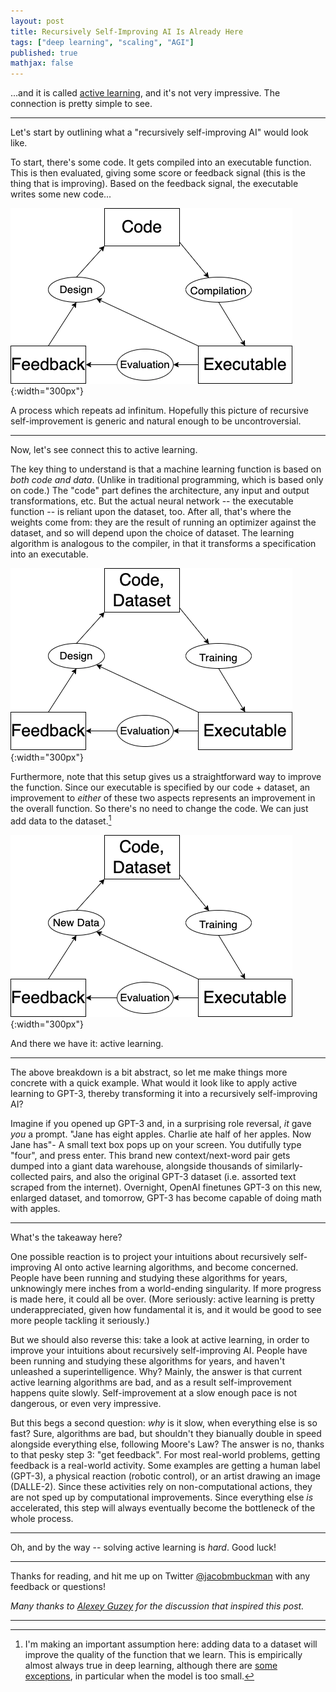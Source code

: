 ```yaml
---
layout: post
title: Recursively Self-Improving AI Is Already Here
tags: ["deep learning", "scaling", "AGI"]
published: true
mathjax: false
---
```


...and it is called [active learning](https://en.wikipedia.org/wiki/Active_learning_(machine_learning)), and it's not very impressive.
The connection is pretty simple to see.

---

Let's start by outlining what a "recursively self-improving AI" would look like.

To start, there's some code.
It gets compiled into an executable function.
This is then evaluated, giving some score or feedback signal (this is the thing that is improving).
Based on the feedback signal, the executable writes some new code...

![](/static/img/rsiai/fig0.png){:width="300px"}

A process which repeats ad infinitum.
Hopefully this picture of recursive self-improvement is generic and natural enough to be uncontroversial.

---

Now, let's see connect this to active learning.

The key thing to understand is that a machine learning function is based on *both code and data*.
(Unlike in traditional programming, which is based only on code.)
The "code" part defines the architecture, any input and output transformations, etc.
But the actual neural network -- the executable function -- is reliant upon the dataset, too.
After all, that's where the weights come from: they are the result of running an optimizer against the dataset, and so will depend upon the choice of dataset.
The learning algorithm is analogous to the compiler, in that it transforms a specification into an executable.

![](/static/img/rsiai/fig1.png){:width="300px"}

Furthermore, note that this setup gives us a straightforward way to improve the function.
Since our executable is specified by our code + dataset, an improvement to *either* of these two aspects represents an improvement in the overall function.
So there's no need to change the code.
We can just add data to the dataset.[^0]

![](/static/img/rsiai/fig2.png){:width="300px"}

And there we have it: active learning.

---

The above breakdown is a bit abstract, so let me make things more concrete with a quick example.
What would it look like to apply active learning to GPT-3, thereby transforming it into a recursively self-improving AI?

Imagine if you opened up GPT-3 and, in a surprising role reversal, *it* gave *you* a prompt.
"Jane has eight apples. Charlie ate half of her apples. Now Jane has"-
A small text box pops up on your screen.
You dutifully type "four", and press enter.
This brand new context/next-word pair gets dumped into a giant data warehouse, alongside thousands of similarly-collected pairs, and also the original GPT-3 dataset (i.e. assorted text scraped from the internet).
Overnight, OpenAI finetunes GPT-3 on this new, enlarged dataset, and tomorrow, GPT-3 has become capable of doing math with apples.

---

What's the takeaway here?

One possible reaction is to project your intuitions about recursively self-improving AI onto active learning algorithms, and become concerned.
People have been running and studying these algorithms for years, unknowingly mere inches from a world-ending singularity.
If more progress is made here, it could all be over.
(More seriously: active learning is pretty underappreciated, given how fundamental it is, and it would be good to see more people tackling it seriously.)

But we should also reverse this: take a look at active learning, in order to improve your intuitions about recursively self-improving AI.
People have been running and studying these algorithms for years, and haven't unleashed a superintelligence.
Why?
Mainly, the answer is that current active learning algorithms are bad, and as a result self-improvement happens quite slowly.
Self-improvement at a slow enough pace is not dangerous, or even very impressive.

But this begs a second question: *why* is it slow, when everything else is so fast?
Sure, algorithms are bad, but shouldn't they bianually double in speed alongside everything else, following Moore's Law?
The answer is no, thanks to that pesky step 3: "get feedback".
For most real-world problems, getting feedback is a real-world activity.
Some examples are getting a human label (GPT-3), a physical reaction (robotic control), or an artist drawing an image (DALLE-2).
Since these activities rely on non-computational actions, they are not sped up by computational improvements.
Since everything else *is* accelerated, this step will always eventually become the bottleneck of the whole process.

---

Oh, and by the way -- solving active learning is *hard*.
Good luck!

---

Thanks for reading, and hit me up on Twitter [@jacobmbuckman](https://twitter.com/jacobmbuckman) with any feedback or questions!

*Many thanks to [Alexey Guzey](https://guzey.com/) for the discussion that inspired this post.*

---

[^0]: I'm making an important assumption here: adding data to a dataset will improve the quality of the function that we learn. This is empirically almost always true in deep learning, although there are [some exceptions](https://arxiv.org/abs/1912.02292), in particular when the model is too small.